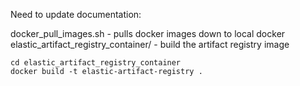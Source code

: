 Need to update documentation:

docker_pull_images.sh - pulls docker images down to local docker
elastic_artifact_registry_container/ - build the artifact registry image
```
cd elastic_artifact_registry_container
docker build -t elastic-artifact-registry .